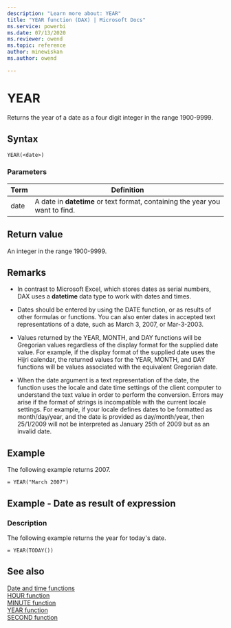 ```yaml
---
description: "Learn more about: YEAR"
title: "YEAR function (DAX) | Microsoft Docs"
ms.service: powerbi 
ms.date: 07/13/2020
ms.reviewer: owend
ms.topic: reference
author: minewiskan
ms.author: owend

---
```

# YEAR

Returns the year of a date as a four digit integer in the range 1900-9999.  
  
## Syntax  
  
```dax
YEAR(<date>)  
```  
  
### Parameters  
  
|Term|Definition|  
|--------|--------------|  
|date|A date in **datetime** or text format, containing the year you want to find.|  
  
## Return value

An integer in the range 1900-9999.  
  
## Remarks

- In contrast to Microsoft Excel, which stores dates as serial numbers, DAX uses a **datetime** data type to work with dates and times.  
  
- Dates should be entered by using the DATE function, or as results of other formulas or functions. You can also enter dates in accepted text representations of a date, such as March 3, 2007, or Mar-3-2003.  
  
- Values returned by the YEAR, MONTH, and DAY functions will be Gregorian values regardless of the display format for the supplied date value. For example, if the display format of the supplied date uses the Hijri calendar, the returned values for the YEAR, MONTH, and DAY functions will be values associated with the equivalent Gregorian date.  
  
- When the date argument is a text representation of the date, the function uses the locale and date time settings of the client computer to understand the text value in order to perform the conversion. Errors may arise if the format of strings is incompatible with the current locale settings. For example, if your locale defines dates to be formatted as month/day/year, and the date is provided as day/month/year, then 25/1/2009 will not be interpreted as January 25th of 2009 but as an invalid date.  
  
## Example

The following example returns 2007.  
  
```dax
= YEAR("March 2007")  
```  
  
## Example - Date as result of expression  
  
### Description

The following example returns the year for today's date.  
  
```dax
= YEAR(TODAY())  
```  
  
## See also

[Date and time functions](date-and-time-functions-dax.md)  
[HOUR function](hour-function-dax.md)  
[MINUTE function](minute-function-dax.md)  
[YEAR function](year-function-dax.md)  
[SECOND function](second-function-dax.md)  
